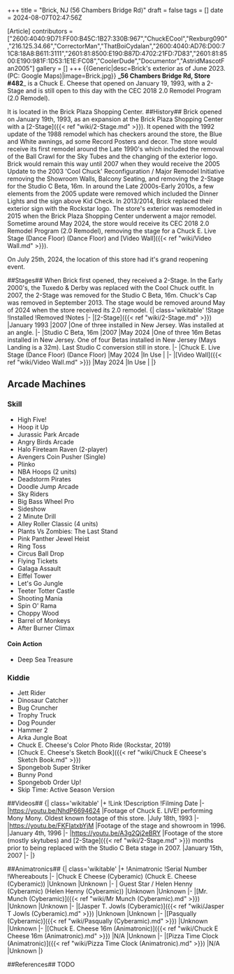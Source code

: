 +++
title = "Brick, NJ (56 Chambers Bridge Rd)"
draft = false
tags = []
date = 2024-08-07T02:47:56Z

[Article]
contributors = ["2600:4040:9D71:FF00:B45C:1B27:330B:967","ChuckECool","Rexburg090","216.125.34.66","CorrectorMan","ThatBoiCydalan","2600:4040:AD76:D00:71C8:18A8:B611:3111","2601:81:8500:E190:B87D:4702:21FD:7D83","2601:81:8500:E190:981F:1D53:1E1E:FC08","CoolerDude","Documentor","AstridMascotFan2005"]
gallery = []
+++
{{Generic|desc=Brick's exterior as of June 2023. (PC: Google Maps)|image=Brick.jpg}}
**_56 Chambers Bridge Rd, Store #482**_ is a Chuck E. Cheese that opened on January 19, 1993, with a 2-Stage and is still open to this day with the CEC 2018 2.0 Remodel Program (2.0 Remodel).

It is located in the Brick Plaza Shopping Center.
##History##
Brick opened on January 19th, 1993, as an expansion at the Brick Plaza Shopping Center with a [2-Stage]({{< ref "wiki/2-Stage.md" >}}). It opened with the 1992 update of the 1988 remodel which has checkers around the store, the Blue and White awnings, ad some Record Posters and decor. The store would receive its first remodel around the Late 1990's which included the removal of the Ball Crawl for the Sky Tubes and the changing of the exterior logo. Brick would remain this way until 2007 when they would receive the 2005 Update to the 2003 'Cool Chuck' Reconfiguration / Major Remodel Initiative removing the Showroom Walls, Balcony Seating, and removing the 2-Stage for the Studio C Beta, 16m. In around the Late 2000s-Early 2010s, a few elements from the 2005 update were removed which included the Dinner Lights and the sign above Kid Check. In 2013/2014, Brick replaced their exterior sign with the Rockstar logo. The store's exterior was remodeled in 2015 when the Brick Plaza Shopping Center underwent a major remodel. Sometime around May 2024, the store would receive its CEC 2018 2.0 Remodel Program (2.0 Remodel), removing the stage for a Chuck E. Live Stage (Dance Floor) (Dance Floor) and [Video Wall]({{< ref "wiki/Video Wall.md" >}}).

On July 25th, 2024, the location of this store had it's grand reopening event.

##Stages##
When Brick first opened, they received a 2-Stage. In the Early 2000's, the Tuxedo & Derby was replaced with the Cool Chuck outfit. In 2007, the 2-Stage was removed for the Studio C Beta, 16m. Chuck's Cap was removed in September 2013. The stage would be removed around May of 2024 when the store received its 2.0 remodel.
{| class='wikitable'
!Stage
!Installed
!Removed
!Notes
|-
|[2-Stage]({{< ref "wiki/2-Stage.md" >}})
|January 1993
|2007
|One of three installed in New Jersey. Was installed at an angle.
|-
|Studio C Beta, 16m
|2007
|May 2024
|One of three 16m Betas installed in New Jersey. One of four Betas installed in New Jersey (Mays Landing is a 32m). Last Studio C conversion still in store.
|-
|Chuck E. Live Stage (Dance Floor) (Dance Floor)
|May 2024
|In Use
|
|-
|[Video Wall]({{< ref "wiki/Video Wall.md" >}})
|May 2024
|In Use
|
|}

## Arcade Machines ##

### Skill ###

* High Five!
* Hoop it Up
* Jurassic Park Arcade
* Angry Birds Arcade
* Halo Fireteam Raven (2-player)
* Avengers Coin Pusher (Single)
* Plinko
* NBA Hoops (2 units)
* Deadstorm Pirates
* Doodle Jump Arcade
* Sky Riders
* Big Bass Wheel Pro
* Sideshow
* 2 Minute Drill
* Alley Roller Classic (4 units)
* Plants Vs Zombies: The Last Stand
* Pink Panther Jewel Heist
* Ring Toss
* Circus Ball Drop
* Flying Tickets
* Galaga Assault
* Eiffel Tower
* Let's Go Jungle
* Teeter Totter Castle
* Shooting Mania
* Spin O' Rama
* Choppy Wood
* Barrel of Monkeys
* After Burner Climax

#### Coin Action ####

* Deep Sea Treasure

### Kiddie ###

* Jett Rider
* Dinosaur Catcher
* Bug Cruncher
* Trophy Truck
* Dog Pounder
* Hammer 2
* Arka Jungle Boat
* Chuck E. Cheese's Color Photo Ride (Rockstar, 2019)
* [Chuck E. Cheese's Sketch Book]({{< ref "wiki/Chuck E Cheese's Sketch Book.md" >}})
* Spongebob Super Striker
* Bunny Pond
* Spongebob Order Up!
* Skip Time: Active Season Version



##Videos##
{| class='wikitable'
|+
!Link
!Description
!Filming Date
|-
|https://youtu.be/NhdP6694624
|Footage of Chuck E. LIVE! performing Mony Mony. Oldest known footage of this store.
|July 18th, 1993
|-
|https://youtu.be/FKFIatxbYjM
|Footage of the stage and showroom in 1996.
|January 4th, 1996
|-
|https://youtu.be/A3g2Qj2eBRY
|Footage of the store (mostly skytubes) and [2-Stage]({{< ref "wiki/2-Stage.md" >}}) months prior to being replaced with the Studio C Beta stage in 2007.
|January 15th, 2007
|-
|}

##Animatronics##
{| class='wikitable'
|+
!Animatronic
!Serial Number
!Whereabouts
|-
|Chuck E Cheese (Cyberamic) (Chuck E. Cheese (Cyberamic))
|Unknown
|Unknown 
|-
| Guest Star / Helen Henny (Cyberamic) (Helen Henny (Cyberamic))
|Unknown
|Unknown
|-
|[Mr. Munch (Cyberamic)]({{< ref "wiki/Mr Munch (Cyberamic).md" >}})
|Unknown
|Unknown
|-
|[Jasper T. Jowls (Cyberamic)]({{< ref "wiki/Jasper T Jowls (Cyberamic).md" >}})
|Unknown
|Unknown
|-
|[Pasqually (Cyberamic)]({{< ref "wiki/Pasqually (Cyberamic).md" >}})
|Unknown
|Unknown
|-
|[Chuck E. Cheese 16m (Animatronic)]({{< ref "wiki/Chuck E Cheese 16m (Animatronic).md" >}})
|N/A
|Unknown
|-
|[Pizza Time Clock (Animatronic)]({{< ref "wiki/Pizza Time Clock (Animatronic).md" >}})
|N/A
|Unknown
|}

##References##
TODO